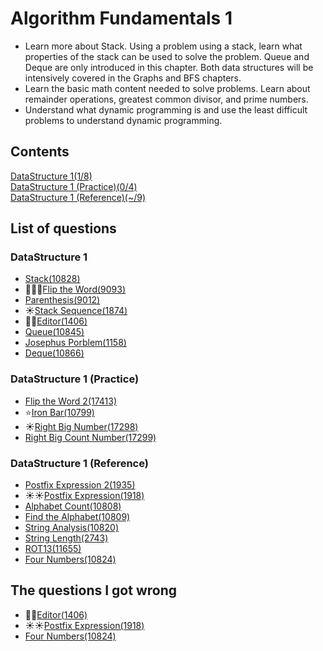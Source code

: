 Algorithm Fundamentals 1
=================

- Learn more about Stack. Using a problem using a stack, learn what properties of the stack can be used to solve the problem. Queue and Deque are only introduced in this chapter. Both data structures will be intensively covered in the Graphs and BFS chapters.
- Learn the basic math content needed to solve problems. Learn about remainder operations, greatest common divisor, and prime numbers.
- Understand what dynamic programming is and use the least difficult problems to understand dynamic programming.

Contents
-----------------

[DataStructure 1(1/8)](#datastructure-1)   
[DataStructure 1 (Practice)(0/4)](#datastructure-1-practice)   
[DataStructure 1 (Reference)(~/9)](#datastructure-1-reference)

List of questions
------------

### DataStructure 1

- [Stack(10828)](https://github.com/yoru4890/coding_test/blob/main/baekjoon/algorithm_fundamentals_1/10828.md)
- 🌟🌟🌟[Flip the Word(9093)](https://github.com/yoru4890/coding_test/blob/main/baekjoon/algorithm_fundamentals_1/9093.md)
- [Parenthesis(9012)](https://github.com/yoru4890/coding_test/blob/main/baekjoon/algorithm_fundamentals_1/9012.md)
- ☀️[Stack Sequence(1874)](https://github.com/yoru4890/coding_test/blob/main/baekjoon/algorithm_fundamentals_1/1874.md)
- 🌟🌟[Editor(1406)](https://github.com/yoru4890/coding_test/blob/main/baekjoon/algorithm_fundamentals_1/1406.md)
- [Queue(10845)](https://github.com/yoru4890/coding_test/blob/main/baekjoon/algorithm_fundamentals_1/10845.md)
- [Josephus Porblem(1158)](https://github.com/yoru4890/coding_test/blob/main/baekjoon/algorithm_fundamentals_1/1158.md)
- [Deque(10866)](https://github.com/yoru4890/coding_test/blob/main/baekjoon/algorithm_fundamentals_1/10866.md)

### DataStructure 1 (Practice)

- [Flip the Word 2(17413)](https://github.com/yoru4890/coding_test/blob/main/baekjoon/algorithm_fundamentals_1/17413.md)
- ⭐[Iron Bar(10799)](https://github.com/yoru4890/coding_test/blob/main/baekjoon/algorithm_fundamentals_1/10799.md)
- ☀️[Right Big Number(17298)](https://github.com/yoru4890/coding_test/blob/main/baekjoon/algorithm_fundamentals_1/17298.md)
- [Right Big Count Number(17299)](https://github.com/yoru4890/coding_test/blob/main/baekjoon/algorithm_fundamentals_1/17299.md)

### DataStructure 1 (Reference)

- [Postfix Expression 2(1935)](https://github.com/yoru4890/coding_test/blob/main/baekjoon/algorithm_fundamentals_1/1935.md)
- ☀️☀️[Postfix Expression(1918)](https://github.com/yoru4890/coding_test/blob/main/baekjoon/algorithm_fundamentals_1/1918.md)
- [Alphabet Count(10808)](https://github.com/yoru4890/coding_test/blob/main/baekjoon/algorithm_fundamentals_1/10808.md)
- [Find the Alphabet(10809)](https://github.com/yoru4890/coding_test/blob/main/baekjoon/algorithm_fundamentals_1/10809.md)
- [String Analysis(10820)](https://github.com/yoru4890/coding_test/blob/main/baekjoon/algorithm_fundamentals_1/10820.md)
- [String Length(2743)](https://github.com/yoru4890/coding_test/blob/main/baekjoon/algorithm_fundamentals_1/2743.md)
- [ROT13(11655)](https://github.com/yoru4890/coding_test/blob/main/baekjoon/algorithm_fundamentals_1/11655.md)
- [Four Numbers(10824)](https://github.com/yoru4890/coding_test/blob/main/baekjoon/algorithm_fundamentals_1/10824.md)

The questions I got wrong
-------------
- 🌟🌟[Editor(1406)](https://github.com/yoru4890/coding_test/blob/main/baekjoon/algorithm_fundamentals_1/1406.md)
- ☀️☀️[Postfix Expression(1918)](https://github.com/yoru4890/coding_test/blob/main/baekjoon/algorithm_fundamentals_1/1918.md)
- [Four Numbers(10824)](https://github.com/yoru4890/coding_test/blob/main/baekjoon/algorithm_fundamentals_1/10824.md)

